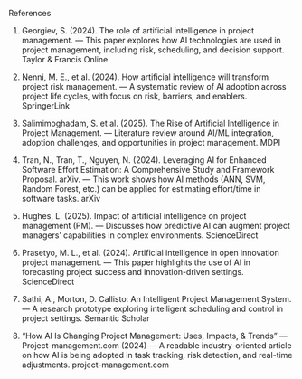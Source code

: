 References
1. Georgiev, S. (2024). The role of artificial intelligence in project management.
— This paper explores how AI technologies are used in project management, including risk, scheduling, and decision support. 
Taylor & Francis Online

2. Nenni, M. E., et al. (2024). How artificial intelligence will transform project risk management.
— A systematic review of AI adoption across project life cycles, with focus on risk, barriers, and enablers. 
SpringerLink

3. Salimimoghadam, S. et al. (2025). The Rise of Artificial Intelligence in Project Management.
— Literature review around AI/ML integration, adoption challenges, and opportunities in project management. 
MDPI

4. Tran, N., Tran, T., Nguyen, N. (2024). Leveraging AI for Enhanced Software Effort Estimation: A Comprehensive Study and Framework Proposal. arXiv.
— This work shows how AI methods (ANN, SVM, Random Forest, etc.) can be applied for estimating effort/time in software tasks. 
arXiv

5. Hughes, L. (2025). Impact of artificial intelligence on project management (PM).
— Discusses how predictive AI can augment project managers’ capabilities in complex environments. 
ScienceDirect

6. Prasetyo, M. L., et al. (2024). Artificial intelligence in open innovation project management.
— This paper highlights the use of AI in forecasting project success and innovation-driven settings. 
ScienceDirect

7. Sathi, A., Morton, D. Callisto: An Intelligent Project Management System.
— A research prototype exploring intelligent scheduling and control in project settings. 
Semantic Scholar

8. “How AI Is Changing Project Management: Uses, Impacts, & Trends” — Project-management.com (2024)
— A readable industry-oriented article on how AI is being adopted in task tracking, risk detection, and real-time adjustments. 
project-management.com
